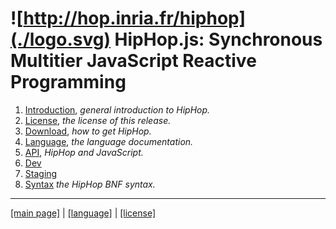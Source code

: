 ![http://hop.inria.fr/hiphop](./logo.svg) HipHop.js: Synchronous Multitier JavaScript Reactive Programming
=============================================================================



  1. [Introduction](./_index.md), _general introduction to HipHop._
  2. [License](./license.md), _the license of this release._
  3. [Download](./download.md), _how to get HipHop._
  4. [Language](./lang/README.md), _the language documentation._
  5. [API](./api.md), _HipHop and JavaScript._
  6. [Dev](./dev.md)
  7. [Staging](./staging.md)
  8. [Syntax](./syntax/hiphop.bnf) _the HipHop BNF syntax._
  

 - - - - - - - - - - - - - - - - - - - - - - - - - - - - - - - - - - - - - - - -
[[main page]](../README.md) | [[language]](./lang/README.md) | [[license]](./license.md)
